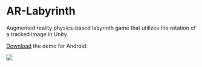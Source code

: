# AR-Labyrinth
Augmented reality physics-based labyrinth game that utilizes the rotation of a tracked image in Unity.

[Download](https://github.com/yaseenmustapha/AR-Labyrinth/releases/download/v0.1/ARLabyrinthDemo.apk) the demo for Android.

<img src="ARLabyrinth.gif?raw=true">
